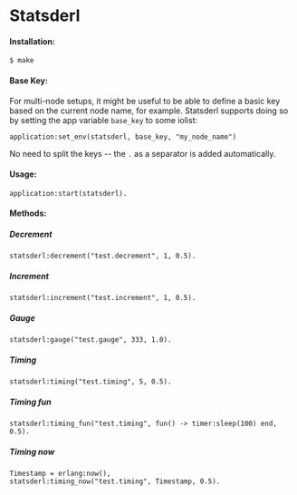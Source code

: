 # Statsderl
#### Installation:

    $ make

#### Base Key:

For multi-node setups, it might be useful to be able to define a basic key based on the current node name, for example. Statsderl supports doing so by setting the app variable `base_key` to some iolist:

    application:set_env(statsderl, base_key, "my_node_name")

No need to split the keys -- the `.` as a separator is added automatically.

#### Usage:
    application:start(statsderl).

#### Methods:
##### Decrement
    statsderl:decrement("test.decrement", 1, 0.5).
    
##### Increment
    statsderl:increment("test.increment", 1, 0.5).

##### Gauge
    statsderl:gauge("test.gauge", 333, 1.0).

##### Timing
    statsderl:timing("test.timing", 5, 0.5).

##### Timing fun
    statsderl:timing_fun("test.timing", fun() -> timer:sleep(100) end, 0.5).

##### Timing now
    Timestamp = erlang:now(),
    statsderl:timing_now("test.timing", Timestamp, 0.5).
